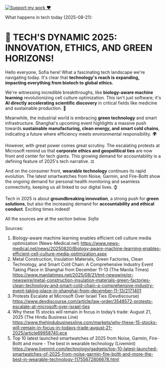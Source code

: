 [![Support my work ❤️](https://img.shields.io/badge/Support%20my%20work%20❤️-orange?style=for-the-badge&logo=patreon&logoColor=white)](https://www.patreon.com/c/evertonics)

What happens in tech today (2025-08-21):

# 🚀 TECH'S DYNAMIC 2025: INNOVATION, ETHICS, AND GREEN HORIZONS!

Hello everyone, Sofia here! What a fascinating tech landscape we're navigating today. It's clear that **technology's reach is expanding, impacting everything from biotech to global ethics.**

We're witnessing incredible breakthroughs, like **biology-aware machine learning** revolutionizing cell culture optimization. This isn't just software; it's **AI directly accelerating scientific discovery** in critical fields like medicine and sustainable production. 🧪

Meanwhile, the industrial world is embracing **green technology** and smart infrastructure. Shanghai's upcoming event highlights a massive push towards **sustainable manufacturing, clean energy, and smart cold chains**, indicating a future where efficiency meets environmental responsibility. 🌍

However, with great power comes great scrutiny. The escalating protests at Microsoft remind us that **corporate ethics and geopolitical ties** are now front and center for tech giants. This growing demand for accountability is a defining feature of 2025's tech narrative. ⚖️

And on the consumer front, **wearable technology** continues its rapid evolution. The latest smartwatches from Noise, Garmin, and Fire-Boltt show the ongoing demand for personal health monitoring and seamless connectivity, keeping us all linked to our digital lives. ⌚

Tech in 2025 is about **groundbreaking innovation**, a strong push for **green solutions**, but also the increasing demand for **accountability and ethical conduct**. Exciting times indeed!

All the sources are at the section below.
*Sofia*

Sources:
1. Biology-aware machine learning enables efficient cell culture media optimization (News-Medical.net)
   https://www.news-medical.net/news/20250820/Biology-aware-machine-learning-enables-efficient-cell-culture-media-optimization.aspx
2. Metal Construction, Insulation Materials, Green Factories, Clean Technology, and Smart Cold Chain: A Comprehensive Industry Event Taking Place in Shanghai from December 11-13 (The Manila Times)
   https://www.manilatimes.net/2025/08/21/tmt-newswire/pr-newswire/metal-construction-insulation-materials-green-factories-clean-technology-and-smart-cold-chain-a-comprehensive-industry-event-taking-place-in-shanghai-from-december-11-13/2171401
3. Protests Escalate at Microsoft Over Israel Ties (Devdiscourse)
   https://www.devdiscourse.com/article/law-order/3548572-protests-escalate-at-microsoft-over-israel-ties
4. Why these 15 stocks will remain in focus in today’s trade: August 21, 2025 (The Hindu Business Line)
   https://www.thehindubusinessline.com/markets/why-these-15-stocks-will-remain-in-focus-in-todays-trade-august-21-2025/article69958740.ece
5. Top 10 latest launched smartwatches of 2025 from Noise, Garmin, Fire-Boltt and more - The best in wearable technology (Livemint)
   https://www.livemint.com/technology/gadgets/top-10-latest-launched-smartwatches-of-2025-from-noise-garmin-fire-boltt-and-more-the-best-in-wearable-technology-11755672806678.html